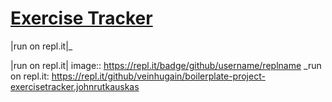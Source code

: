 # [Exercise Tracker](https://www.freecodecamp.org/learn/apis-and-microservices/apis-and-microservices-projects/exercise-tracker)



|run on repl.it|_

|run on repl.it| image:: https://repl.it/badge/github/username/replname
_run on repl.it: https://repl.it/github/veinhugain/boilerplate-project-exercisetracker.johnrutkauskas
